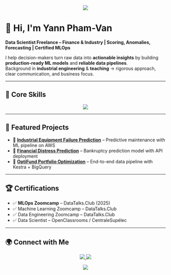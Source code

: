 <!-- Banner -->
<p align="center">
  <img src="https://capsule-render.vercel.app/api?type=waving&color=0:0f2027,50:203a43,100:2c5364&height=180&section=header&text=Yann%20Pham-Van&fontSize=40&fontColor=ffffff&animation=fadeIn&fontAlignY=35"/>
</p>

# 👋 Hi, I'm Yann Pham-Van

**Data Scientist Freelance – Finance & Industry | Scoring, Anomalies, Forecasting | Certified MLOps**

I help decision-makers turn raw data into **actionable insights** by building **production-ready ML models** and **reliable data pipelines**.  
Background in **industrial engineering** & **teaching** → rigorous approach, clear communication, and business focus.

---

## 🔧 Core Skills
<p align="center">
  <img src="https://skillicons.dev/icons?i=python,git,docker,gcp,aws,tensorflow,pytorch,kubernetes,postgres" />
</p>

---

## 📌 Featured Projects
- 🌟 **[Industrial Equipment Failure Prediction](https://github.com/YannPhamVan/Industrial-Equipment-Failure-Prediction)** – Predictive maintenance with ML pipeline on AWS  
- 🌟 **[Financial Distress Prediction](https://github.com/YannPhamVan/financial-distress-prediction)** – Bankruptcy prediction model with API deployment  
- 🌟 **[OptiFund Portfolio Optimization](https://github.com/YannPhamVan/OptiFund-Data-Driven-Portfolio-Optimization)** – End-to-end data pipeline with Kestra + BigQuery

---

## 🏆 Certifications
- ✅ **MLOps Zoomcamp** – DataTalks.Club (2025)  
- ✅ Machine Learning Zoomcamp – DataTalks.Club  
- ✅ Data Engineering Zoomcamp – DataTalks.Club  
- ✅ Data Scientist – OpenClassrooms / CentraleSupélec  

---

## 🌍 Connect with Me
<p align="center">
  <a href="https://www.linkedin.com/in/chasseur2valeurs/">
    <img src="https://img.shields.io/badge/LinkedIn-0077B5?style=for-the-badge&logo=linkedin&logoColor=white"/>
  </a>
  <a href="https://github.com/YannPhamVan">
    <img src="https://img.shields.io/badge/GitHub-333?style=for-the-badge&logo=github&logoColor=white"/>
  </a>
</p>

<!-- Footer Wave -->
<p align="center">
  <img src="https://capsule-render.vercel.app/api?type=waving&color=0:2c5364,50:203a43,100:0f2027&height=120&section=footer"/>
</p>
